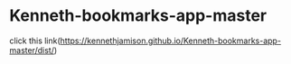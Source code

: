 # Kenneth-bookmarks-app-master
click this link(https://kennethjamison.github.io/Kenneth-bookmarks-app-master/dist/)
